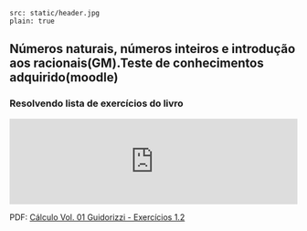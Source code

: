 ```image
src: static/header.jpg
plain: true
```
## Números naturais, números inteiros e introdução aos racionais(GM).Teste de conhecimentos adquirido(moodle)

### Resolvendo lista de exercícios do livro

<iframe width="100%" src="https://www.youtube.com/embed/Z0ILJepJSIk" frameborder="0" allow="accelerometer; autoplay; encrypted-media; gyroscope; picture-in-picture" allowfullscreen></iframe>

PDF: [Cálculo Vol. 01 Guidorizzi - Exercícios 1.2](https://storage.googleapis.com/ime-ufg/pdf/C%C3%A1lculo%20Vol.%2001%20Guidorizzi%20-%20Exerc%C3%ADcios%201.2.pdf)